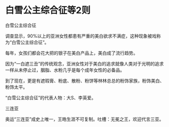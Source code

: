 # 白雪公主综合征等2则

白雪公主综合征

调查显示，90%以上的亚洲女性都患有严重的美白欲求不满症，这种现象被戏称为“白雪公主综合征”。

每年，女孩们都会花大把的银子在美白产品上，美白成了流行趋势。

因为“一白遮三丑”的传统观念，亚洲女性对于美白的追求就像人类对于光明的追求一样从未停止过，胭脂、水粉几乎是每个成年女性的必备品。

到了现在，更是有遮瑕膏、粉底、散粉、粉饼等林林总总的粉饰家族，粉饰美白、粉饰太平。

“白雪公主综合征”的代表人物：大S、李英爱。

三连亚

奥运“三连亚”成史上唯一，王皓生涯不可复制。吐槽：无冕之王，欢迎代言三亚。